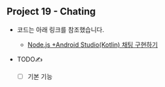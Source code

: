 ## Project 19 - Chating

* 코드는 아래 링크를 참조했습니다.

  * [Node.js +Android Studio(Kotlin) 채팅 구현하기][reflink1]

  [reflink1]: https://rlg1133.tistory.com/42?category=352975
  
* TODO✍️
  - [ ] 기본 기능